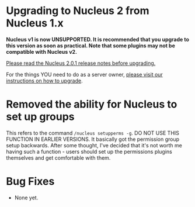 # Upgrading to Nucleus 2 from Nucleus 1.x

**Nucleus v1 is now UNSUPPORTED. It is recommended that you upgrade to this version as soon as practical. Note that some plugins may not be compatible with Nucleus v2.**

[Please read the Nucleus 2.0.1 release notes before upgrading.](https://ore.spongepowered.org/Nucleus/Nucleus/versions/2.0.1)

For the things YOU need to do as a server owner, [please visit our instructions on how to upgrade](https://v2.nucleuspowered.org/docs/howto/migrate.html).

# Removed the ability for Nucleus to set up groups

This refers to the command `/nucleus setupperms -g`. DO NOT USE THIS FUNCTION IN EARLIER VERSIONS. It basically got the permission group setup backwards.
After some thought, I've decided that it's not worth me having such a function - users should set up the permissions plugins themselves and get comfortable with them.

# Bug Fixes

* None yet.